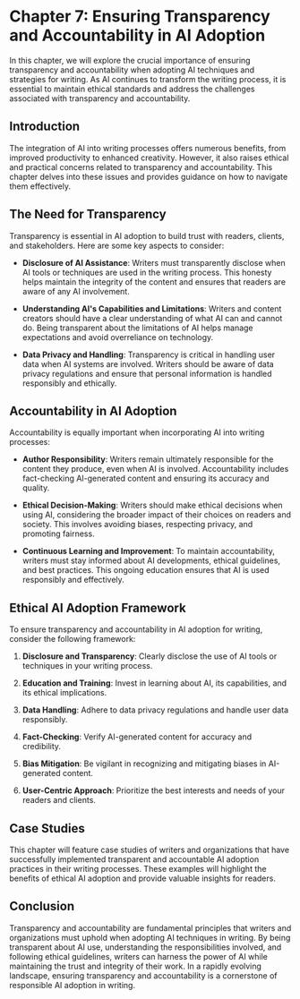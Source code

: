 Chapter 7: Ensuring Transparency and Accountability in AI Adoption
==================================================================

In this chapter, we will explore the crucial importance of ensuring transparency and accountability when adopting AI techniques and strategies for writing. As AI continues to transform the writing process, it is essential to maintain ethical standards and address the challenges associated with transparency and accountability.

Introduction
------------

The integration of AI into writing processes offers numerous benefits, from improved productivity to enhanced creativity. However, it also raises ethical and practical concerns related to transparency and accountability. This chapter delves into these issues and provides guidance on how to navigate them effectively.

The Need for Transparency
-------------------------

Transparency is essential in AI adoption to build trust with readers, clients, and stakeholders. Here are some key aspects to consider:

* **Disclosure of AI Assistance**: Writers must transparently disclose when AI tools or techniques are used in the writing process. This honesty helps maintain the integrity of the content and ensures that readers are aware of any AI involvement.

* **Understanding AI's Capabilities and Limitations**: Writers and content creators should have a clear understanding of what AI can and cannot do. Being transparent about the limitations of AI helps manage expectations and avoid overreliance on technology.

* **Data Privacy and Handling**: Transparency is critical in handling user data when AI systems are involved. Writers should be aware of data privacy regulations and ensure that personal information is handled responsibly and ethically.

Accountability in AI Adoption
-----------------------------

Accountability is equally important when incorporating AI into writing processes:

* **Author Responsibility**: Writers remain ultimately responsible for the content they produce, even when AI is involved. Accountability includes fact-checking AI-generated content and ensuring its accuracy and quality.

* **Ethical Decision-Making**: Writers should make ethical decisions when using AI, considering the broader impact of their choices on readers and society. This involves avoiding biases, respecting privacy, and promoting fairness.

* **Continuous Learning and Improvement**: To maintain accountability, writers must stay informed about AI developments, ethical guidelines, and best practices. This ongoing education ensures that AI is used responsibly and effectively.

Ethical AI Adoption Framework
-----------------------------

To ensure transparency and accountability in AI adoption for writing, consider the following framework:

1. **Disclosure and Transparency**: Clearly disclose the use of AI tools or techniques in your writing process.

2. **Education and Training**: Invest in learning about AI, its capabilities, and its ethical implications.

3. **Data Handling**: Adhere to data privacy regulations and handle user data responsibly.

4. **Fact-Checking**: Verify AI-generated content for accuracy and credibility.

5. **Bias Mitigation**: Be vigilant in recognizing and mitigating biases in AI-generated content.

6. **User-Centric Approach**: Prioritize the best interests and needs of your readers and clients.

Case Studies
------------

This chapter will feature case studies of writers and organizations that have successfully implemented transparent and accountable AI adoption practices in their writing processes. These examples will highlight the benefits of ethical AI adoption and provide valuable insights for readers.

Conclusion
----------

Transparency and accountability are fundamental principles that writers and organizations must uphold when adopting AI techniques in writing. By being transparent about AI use, understanding the responsibilities involved, and following ethical guidelines, writers can harness the power of AI while maintaining the trust and integrity of their work. In a rapidly evolving landscape, ensuring transparency and accountability is a cornerstone of responsible AI adoption in writing.
